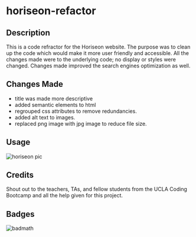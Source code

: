 # horiseon-refactor
## Description
This is a code refractor for the Horiseon website.  The purpose was to clean up the code which would make it more user friendly and accessible. All the changes made were to the underlying code; no display or styles were changed. Changes made improved the search engines optimization as well.

## Changes Made
* title was made more descriptive
* added semantic elements to html
* regrouped css attributes to remove redundancies.
* added alt text to images.
* replaced png image with jpg image to reduce file size.

## Usage

![horiseon pic](https://user-images.githubusercontent.com/110785267/194794676-47f899c0-79dd-4904-a91c-21568c5bb5f8.jpeg)


## Credits
Shout out to the teachers, TAs, and fellow students from the UCLA Coding Bootcamp and all the help given for this project.


## Badges
![badmath](https://img.shields.io/github/languages/top/lernantino/badmath)
